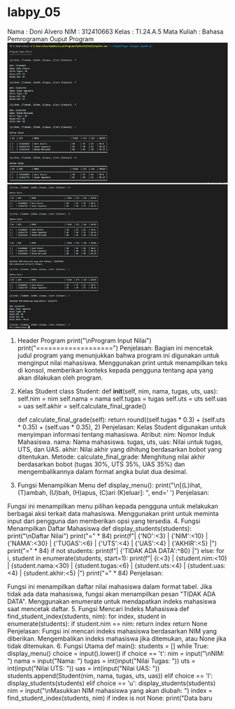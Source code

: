 # labpy_05
Nama : Doni Alvero
NIM : 312410663
Kelas : TI.24.A.5
Mata Kuliah : Bahasa Pemrograman
Ouput Program
![GAMBAR 1](gambar1.png)
![GAMBAR 2](gambar2.png)
1. Header Program
print("\nProgram Input Nilai")
print("===================")
Penjelasan:
Bagian ini mencetak judul program yang menunjukkan bahwa program ini digunakan untuk menginput nilai mahasiswa.
Menggunakan print untuk menampilkan teks di konsol, memberikan konteks kepada pengguna tentang apa yang akan dilakukan oleh program.
2. Kelas Student
class Student:
    def __init__(self, nim, nama, tugas, uts, uas):
        self.nim = nim
        self.nama = nama
        self.tugas = tugas
        self.uts = uts
        self.uas = uas
        self.akhir = self.calculate_final_grade()

    def calculate_final_grade(self):
        return round((self.tugas * 0.3) + (self.uts * 0.35) + (self.uas * 0.35), 2)
Penjelasan:
Kelas Student digunakan untuk menyimpan informasi tentang mahasiswa.
Atribut:
nim: Nomor Induk Mahasiswa.
nama: Nama mahasiswa.
tugas, uts, uas: Nilai untuk tugas, UTS, dan UAS.
akhir: Nilai akhir yang dihitung berdasarkan bobot yang ditentukan.
Metode:
calculate_final_grade: Menghitung nilai akhir berdasarkan bobot (tugas 30%, UTS 35%, UAS 35%) dan mengembalikannya dalam format angka bulat dua desimal.
3. Fungsi Menampilkan Menu
def display_menu():
    print("\n[(L)ihat, (T)ambah, (U)bah, (H)apus, (C)ari (K)eluar]: ", end=' ')
Penjelasan:

Fungsi ini menampilkan menu pilihan kepada pengguna untuk melakukan berbagai aksi terkait data mahasiswa.
Menggunakan print untuk meminta input dari pengguna dan memberikan opsi yang tersedia.
4. Fungsi Menampilkan Daftar Mahasiswa
def display_students(students):
    print("\nDaftar Nilai")
    print("=" * 84)
    print(f"| {'NO':<3} | {'NIM':<10} | {'NAMA':<30} | {'TUGAS':<6} | {'UTS':<4} | {'UAS':<4} | {'AKHIR':<5} |")
    print("=" * 84)
    if not students:
        print(f"| {'TIDAK ADA DATA':^80} |")
    else:
        for i, student in enumerate(students, start=1):
            print(f"| {i:<3} | {student.nim:<10} | {student.nama:<30} | {student.tugas:<6} | {student.uts:<4} | {student.uas:<4} | {student.akhir:<5} |")
    print("=" * 84)
Penjelasan:

Fungsi ini menampilkan daftar nilai mahasiswa dalam format tabel.
Jika tidak ada data mahasiswa, fungsi akan menampilkan pesan "TIDAK ADA DATA".
Menggunakan enumerate untuk mendapatkan indeks mahasiswa saat mencetak daftar.
5. Fungsi Mencari Indeks Mahasiswa
def find_student_index(students, nim):
    for index, student in enumerate(students):
        if student.nim == nim:
            return index
    return None
Penjelasan:
Fungsi ini mencari indeks mahasiswa berdasarkan NIM yang diberikan.
Mengembalikan indeks mahasiswa jika ditemukan, atau None jika tidak ditemukan.
6. Fungsi Utama
def main():
    students = []
    while True:
        display_menu()
        choice = input().lower()
        if choice == 't':
            nim = input("\nNIM: ")
            nama = input("Nama: ")
            tugas = int(input("Nilai Tugas: "))
            uts = int(input("Nilai UTS: "))
            uas = int(input("Nilai UAS: "))
            students.append(Student(nim, nama, tugas, uts, uas))
        elif choice == 'l':
            display_students(students)
        elif choice == 'u':
            display_students(students)
            nim = input("\nMasukkan NIM mahasiswa yang akan diubah: ")
            index = find_student_index(students, nim)
            if index is not None:
                print("Data baru
